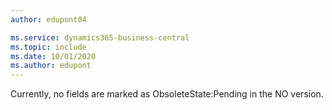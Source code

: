```yaml
---
author: edupont04

ms.service: dynamics365-business-central
ms.topic: include
ms.date: 10/01/2020
ms.author: edupont
---
```

Currently, no fields are marked as ObsoleteState:Pending in the NO version.
